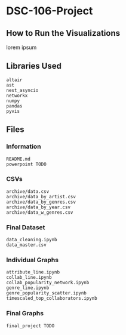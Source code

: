 # DSC-106-Project

## How to Run the Visualizations
lorem ipsum

## Libraries Used
```
altair
ast
nest_asyncio
networkx
numpy
pandas
pyvis
```

## Files

### Information
```
README.md
powerpoint TODO
```

### CSVs
```
archive/data.csv
archive/data_by_artist.csv
archive/data_by_genres.csv
archive/data_by_year.csv
archive/data_w_genres.csv
```

### Final Dataset
```
data_cleaning.ipynb
data_master.csv
```

### Individual Graphs
```
attribute_line.ipynb
collab_line.ipynb
collab_popularity_network.ipynb
genre_line.ipynb
genre_popularity_scatter.ipynb
timescaled_top_collaborators.ipynb
```
 
### Final Graphs
```
final_project TODO
```

